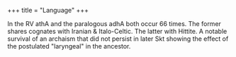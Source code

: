 +++
title = "Language"
+++

In the RV athA and the paralogous adhA both occur 66 times. The former shares cognates with Iranian & Italo-Celtic. The latter with Hittite. A notable survival of an archaism that did not persist in later Skt showing the effect of the postulated "laryngeal" in the ancestor.
